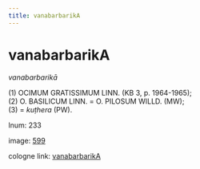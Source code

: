 ```yaml
---
title: vanabarbarikA
---
```


# vanabarbarikA

<i>vanabarbarikā</i>  <div n="P" />(1) <bot>OCIMUM GRATISSIMUM LINN.</bot> (KB 3, p. 1964-1965); <div n="P" />(2) <bot>O. BASILICUM LINN.</bot> = <bot>O. PILOSUM WILLD.</bot> (MW); <div n="P" />(3) = <i>kuṭhera</i> (PW).

lnum: 233

image: [599](https://www.sanskrit-lexicon.uni-koeln.de/scans/csl-apidev/servepdf.php?dict=snp&page=599)

cologne link: [vanabarbarikA](https://sanskrit-lexicon.uni-koeln.de/scans/csl-apidev/getword.php?dict=snp&key=vanabarbarikA)

